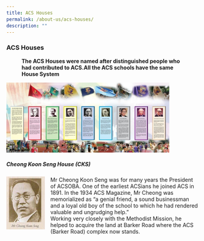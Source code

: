 ```yaml
---
title: ACS Houses
permalink: /about-us/acs-houses/
description: ""
---
```

### **ACS Houses**

<figure>
<figcaption><strong>  The ACS Houses were named after distinguished people who had contributed to ACS.All the ACS schools have the same House System
	</strong></figcaption>
</figure>

<img src="/images/acshouses1.jpg" style="width:85%">

##### Cheong Koon Seng House (CKS)

<img src="/images/acshouses2.png" style="width:20%;margin-right:15px;" align = "left">Mr Cheong Koon Seng was for many years the President of ACSOBA. One of the earliest ACSians he joined ACS in 1891. In the 1934 ACS Magazine, Mr Cheong was memorialized as “a genial friend, a sound businessman and a loyal old boy of the school to which he had rendered valuable and ungrudging help.”<br>
Working very closely with the Methodist Mission, he helped to acquire the land at Barker Road where the ACS (Barker Road) complex now stands.

